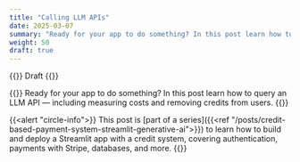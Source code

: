 ```yaml
---
title: "Calling LLM APIs"
date: 2025-03-07
summary: "Ready for your app to do something? In this post learn how to query an LLM API — including measuring costs and removing credits from users."
weight: 50
draft: true
---
```


{{<badge>}}
Draft
{{</badge>}}

{{<lead>}}
Ready for your app to do something? In this post learn how to query an LLM API — including measuring costs and removing credits from users.
{{</lead>}}

<!-- Series blurb -->
{{<alert "circle-info">}}
This post is [part of a series]({{<ref "/posts/credit-based-payment-system-streamlit-generative-ai">}}) to learn how to build and deploy a Streamlit app with a credit system, covering authentication, payments with Stripe, databases, and more.
{{</alert>}}

<!-- Series blurb -->
<!-- 
## Why Are We Talking About This

how to calculate costs.

## Requirements

### Choosing LLM Provider

## Calling an LLM API

### Setting Up Your Account

### Making API Requests

### Consuming Credits Properly

## Testing Your Consumption Workflow

## Next Steps -->
